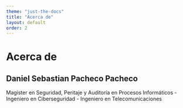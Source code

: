 ```yaml
---
theme: "just-the-docs"
title: "Acerca de"
layout: default
order: 2
---
```

# Acerca de
## Daniel Sebastian Pacheco Pacheco
Magíster en Seguridad, Peritaje y Auditoría en Procesos Informáticos - Ingeniero en Ciberseguridad - Ingeniero en Telecomunicaciones
